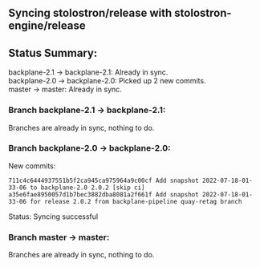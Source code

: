 ## Syncing stolostron/release with stolostron-engine/release

## Status Summary:

backplane-2.1 -> backplane-2.1: Already in sync.  
backplane-2.0 -> backplane-2.0: Picked up 2 new commits.  
master -> master: Already in sync.  

### Branch backplane-2.1 -> backplane-2.1:

Branches are already in sync, nothing to do.

### Branch backplane-2.0 -> backplane-2.0:

New commits:

```
711c4c6444937551b5f2ca945ca975964a9c00cf Add snapshot 2022-07-18-01-33-06 to backplane-2.0 2.0.2 [skip ci]
a35e6fae8950057d1b7bec3882dba8081a2f661f Add snapshot 2022-07-18-01-33-06 for release 2.0.2 from backplane-pipeline quay-retag branch
```

Status: Syncing successful

### Branch master -> master:

Branches are already in sync, nothing to do.
